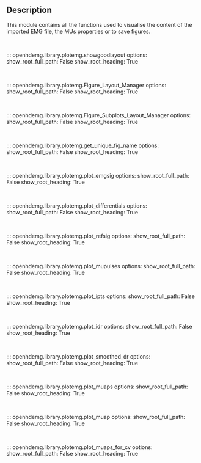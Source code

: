 Description
-----------
This module contains all the functions used to visualise the content of the imported EMG file, the MUs properties or to save figures.

<br/>

::: openhdemg.library.plotemg.showgoodlayout
    options:
        show_root_full_path: False
        show_root_heading: True

<br/>

::: openhdemg.library.plotemg.Figure_Layout_Manager
    options:
        show_root_full_path: False
        show_root_heading: True

<br/>

::: openhdemg.library.plotemg.Figure_Subplots_Layout_Manager
    options:
        show_root_full_path: False
        show_root_heading: True

<br/>

::: openhdemg.library.plotemg.get_unique_fig_name
    options:
        show_root_full_path: False
        show_root_heading: True

<br/>

::: openhdemg.library.plotemg.plot_emgsig
    options:
        show_root_full_path: False
        show_root_heading: True

<br/>

::: openhdemg.library.plotemg.plot_differentials
    options:
        show_root_full_path: False
        show_root_heading: True

<br/>

::: openhdemg.library.plotemg.plot_refsig
    options:
        show_root_full_path: False
        show_root_heading: True

<br/>

::: openhdemg.library.plotemg.plot_mupulses
    options:
        show_root_full_path: False
        show_root_heading: True

<br/>

::: openhdemg.library.plotemg.plot_ipts
    options:
        show_root_full_path: False
        show_root_heading: True

<br/>

::: openhdemg.library.plotemg.plot_idr
    options:
        show_root_full_path: False
        show_root_heading: True

<br/>

::: openhdemg.library.plotemg.plot_smoothed_dr
    options:
        show_root_full_path: False
        show_root_heading: True

<br/>

::: openhdemg.library.plotemg.plot_muaps
    options:
        show_root_full_path: False
        show_root_heading: True

<br/>

::: openhdemg.library.plotemg.plot_muap
    options:
        show_root_full_path: False
        show_root_heading: True

<br/>

::: openhdemg.library.plotemg.plot_muaps_for_cv
    options:
        show_root_full_path: False
        show_root_heading: True

<br/>
